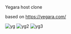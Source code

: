 Yegara host clone

based on https://yegara.com/

![yg](https://user-images.githubusercontent.com/96838769/221403052-71e00b2b-f947-4632-9228-8f109b426eb0.png)
![yg2](https://user-images.githubusercontent.com/96838769/221403058-d9d05d0a-76ff-4af7-9e0b-8b98b8e9bbb5.png)
![yg3](https://user-images.githubusercontent.com/96838769/221403059-b6604abe-2601-4006-beb1-195dff384a43.png)
